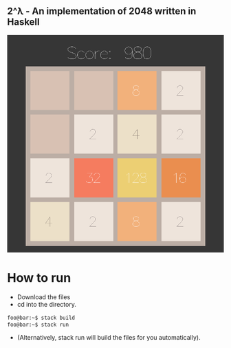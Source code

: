 ## 2^λ - An implementation of 2048 written in Haskell 

![Alt text](/2-Lambda.png?raw=true "2^Lambda in game")


# How to run

- Download the files
- cd into the directory.
```console
foo@bar:~$ stack build
foo@bar:~$ stack run
```
- (Alternatively, stack run will build the files for you automatically).
